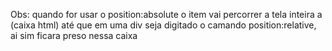 Obs:
quando for usar o position:absolute o item vai percorrer a tela inteira a (caixa html) até que em uma div seja digitado o camando position:relative, ai sim ficara preso nessa caixa
